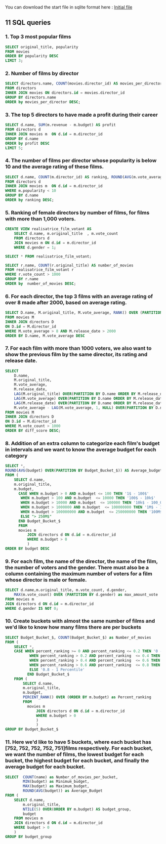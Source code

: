 You can download the start file in sqlite format here : [Initial file](https://github.com/lea-sabatier/portfolio/blob/main/Files/movies_database.sqlite)

## 11 SQL queries

### 1. Top 3 most popular films
```SQL
SELECT original_title, popularity
FROM movies
ORDER BY popularity DESC
LIMIT 3;
```
### 2. Number of films by director
```SQL
SELECT directors.name, COUNT(movies.director_id) AS movies_per_director
FROM directors
INNER JOIN movies ON directors.id = movies.director_id
GROUP BY directors.name
ORDER by movies_per_director DESC;
```
### 3. The top 5 directors to have made a profit during their career
```SQL
SELECT d.name, SUM(m.revenue - m.budget) AS profit
FROM directors d
INNER JOIN movies m  ON d.id = m.director_id
GROUP BY d.name
ORDER by profit DESC
LIMIT 5;
```

### 4. The number of films per director whose popularity is below 10 and the average rating of these films.
```SQL
SELECT d.name, COUNT(m.director_id) AS ranking, ROUND(AVG(m.vote_average),1) AS average_note
FROM directors d
INNER JOIN movies m  ON d.id = m.director_id
WHERE m.popularity < 10
GROUP BY d.name
ORDER by ranking DESC;
```
### 5. Ranking of female directors by number of films, for films with more than 1,000 voters.
```SQL
CREATE VIEW realisatrice_film_votant AS
    SELECT d.name, m.original_title  , m.vote_count
    FROM directors d
    JOIN movies m ON d.id = m.director_id
    WHERE d.gender = 1;

SELECT * FROM realisatrice_film_votant;

SELECT r.name, COUNT(r.original_title) AS number_of_movies
FROM realisatrice_film_votant r
WHERE r.vote_count > 1000
GROUP BY r.name
ORDER by  number_of_movies DESC;
```

### 6. For each director, the top 3 films with an average rating of over 8 made after 2000, based on average rating.
```SQL
SELECT D.name, M.original_title, M.vote_average, RANK() OVER (PARTITION BY D.name ORDER BY M.vote_average DESC) AS Ranking
FROM movies M
INNER JOIN directors D
ON D.id = M.director_id
WHERE M.vote_average > 8 AND M.release_date > 2000
ORDER BY D.name, M.vote_average DESC
```

### 7. For each film with more than 1000 voters, we also want to show the previous film by the same director, its rating and release date.
```SQL
SELECT
	D.name,
	M.original_title,
	M.vote_average,
	M.release_date,
	LAG(M.original_title) OVER(PARTITION BY D.name ORDER BY M.release_date) AS previous_movie,
	LAG(M.vote_average) OVER(PARTITION BY D.name ORDER BY M.release_date) AS previous_score,
	LAG(M.release_date) OVER(PARTITION BY D.name ORDER BY M.release_date) AS previous_date,
	M.vote_average - LAG(M.vote_average, 1, NULL) OVER(PARTITION BY D.name ORDER BY M.release_date) AS diff_score
FROM movies M
INNER JOIN directors D
ON D.id = M.director_id
WHERE M.vote_count > 1000
ORDER BY diff_score DESC;
```
### 8. Addition of an extra column to categorize each film's budget in intervals and we want to know the average budget for each category
```SQL
SELECT *,
ROUND(AVG(budget) OVER(PARTITION BY Budget_Bucket_$)) AS Average_budget_per_cat
FROM (
	SELECT d.name,
	m.original_title,
	m.budget,
	  CASE WHEN m.budget > 0 AND m.budget <= 100 THEN '1$ - 100$'
	   WHEN m.budget > 100 AND m.budget  <= 10000 THEN '100$ - 10k$'
	   WHEN m.budget > 10000 AND m.budget  <= 100000 THEN '10k$ - 100_000k$'
	   WHEN m.budget > 1000000 AND m.budget  <= 100000000 THEN '1M$ - 100M$'
	   WHEN m.budget > 100000000 AND m.budget  <= 250000000 THEN '100M$ - 250M$'
	   ELSE "> 250M$"
	  END Budget_Bucket_$
	  FROM
	  movies m
	      JOIN directors d ON d.id = m.director_id
	      WHERE m.budget > 0
	      )
ORDER BY budget DESC
```

### 9. For each film, the name of the director, the name of the film, the number of voters and the gender. There must also be a column containing the maximum number of voters for a film whose director is male or female.
```SQL
SELECT d.name,m.original_title, m.vote_count, d.gender,
	MAX(m.vote_count) OVER (PARTITION BY d.gender) as max_amount_vote
FROM movies m
JOIN directors d ON d.id = m.director_id
WHERE d.gender IS NOT 0;
```

### 10. Create buckets with almost the same number of films and we'd like to know how many films there are per buckets
```SQL
SELECT Budget_Bucket_$, COUNT(Budget_Bucket_$) as Number_of_movies
FROM (
	SELECT *,
	CASE WHEN percent_ranking >= 0 AND percent_ranking <= 0.2 THEN '0 - 0.2 Percentile'
		   WHEN percent_ranking > 0.2 AND percent_ranking  <= 0.4 THEN '0.2 - 0.4 Percentile'
		   WHEN percent_ranking > 0.4 AND percent_ranking  <= 0.6 THEN '0.4 - 0.6 Percentile'
		   WHEN percent_ranking > 0.6 AND percent_ranking  <= 0.8 THEN '0.6 - 0.8 Percentile'
		   ELSE '0.8 - 1 Percentile'
		  END Budget_Bucket_$
	FROM (
		SELECT d.name,
		m.original_title,
		m.budget,
		PERCENT_RANK() OVER (ORDER BY m.budget) as Percent_ranking
		FROM
		  movies m
		      JOIN directors d ON d.id = m.director_id
		      WHERE m.budget > 0
		      )
		      )
GROUP BY Budget_Bucket_$
```

### 11. Here we'd like to have 5 buckets, where each bucket has [752, 752, 752, 752, 751]films respectively. For each bucket, we want the number of films, the lowest budget for each bucket, the highest budget for each bucket, and finally the average budget for each bucket.
```SQL
SELECT  COUNT(name) as Number_of_movies_per_bucket,
		MIN(budget) as Minimum_budget,
		MAX(budget) as Maximum_budget,
		ROUND(AVG(budget)) as Average_Budget
FROM (
	SELECT d.name,
		m.original_title,
		NTILE(5) OVER(ORDER BY m.budget) AS budget_group,
		budget
	FROM movies m
	JOIN directors d ON d.id = m.director_id
	WHERE budget > 0
	)
GROUP BY budget_group
```
